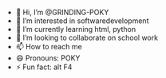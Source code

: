 - 👋 Hi, I’m @GRINDING-POKY
- 👀 I’m interested in softwaredevelopment
- 🌱 I’m currently learning html, python
- 💞️ I’m looking to collaborate on school work
- 📫 How to reach me 
- 😄 Pronouns: POKY
- ⚡ Fun fact: alt F4

<!---
GRINDING-POKY/GRINDING-POKY is a ✨ special ✨ repository because its `README.md` (this file) appears on your GitHub profile.
You can click the Preview link to take a look at your changes.
--->

